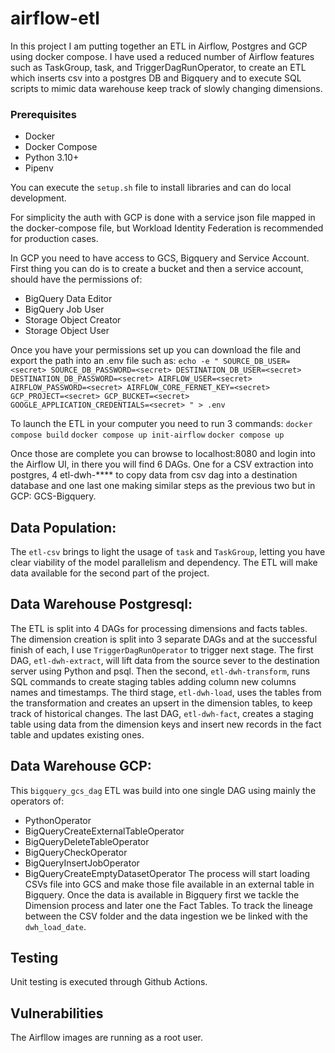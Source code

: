 # airflow-etl
In this project I am putting together an ETL in Airflow, Postgres and GCP using docker compose. I have used a reduced number of Airflow features such as TaskGroup, task, and TriggerDagRunOperator, to create an ETL which inserts csv into a postgres DB and Bigquery and to execute SQL scripts to mimic data warehouse keep track of slowly changing dimensions.

### Prerequisites
- Docker
- Docker Compose
- Python 3.10+
- Pipenv

You can execute the `setup.sh` file to install libraries and can do local development.

For simplicity the auth with GCP is done with a service json file mapped in the docker-compose file, but Workload Identity Federation is recommended for production cases.

In GCP you need to have access to GCS, Bigquery and Service Account. First thing you can do is to create a bucket and then a service account,  should have the permissions of:
* BigQuery Data Editor
* BigQuery Job User
* Storage Object Creator
* Storage Object User

Once you have your permissions set up you can download the file and export the path into an .env file such as:
`
echo -e "
SOURCE_DB_USER=<secret>
SOURCE_DB_PASSWORD=<secret>
DESTINATION_DB_USER=<secret>
DESTINATION_DB_PASSWORD=<secret>
AIRFLOW_USER=<secret>
AIRFLOW_PASSWORD=<secret>
AIRFLOW_CORE_FERNET_KEY=<secret>
GCP_PROJECT=<secret>
GCP_BUCKET=<secret>
GOOGLE_APPLICATION_CREDENTIALS=<secret>
" > .env
`

To launch the ETL in your computer you need to run 3 commands:
`docker compose build`
`docker compose up init-airflow`
`docker compose up`

Once those are complete you can browse to localhost:8080 and login into the Airflow UI, in there you will find 6 DAGs. One for a CSV extraction into postgres, 4 etl-dwh-**** to copy data from csv dag into a destination database and one last one making similar steps as the previous two but in GCP: GCS-Bigquery.


## Data Population:
The `etl-csv`  brings to light the usage of `task` and `TaskGroup`, letting you have clear viability of the model parallelism and dependency. The ETL will make data available for the second part of the project.

## Data Warehouse Postgresql:
The ETL is split into 4 DAGs for processing dimensions and facts tables. The dimension creation is split into 3 separate DAGs and at the successful finish of each, I use `TriggerDagRunOperator` to trigger next stage. The first DAG, `etl-dwh-extract`, will lift data from the source sever to the destination server using Python and psql. Then the second, `etl-dwh-transform`, runs SQL commands to create staging tables adding column new columns names and timestamps. The third stage, `etl-dwh-load`, uses the tables from the transformation and creates an upsert in the dimension tables, to keep track of historical changes. The last DAG, `etl-dwh-fact`, creates a staging table using data from the dimension keys and insert new records in the fact table and updates existing ones.

## Data Warehouse GCP:
This `bigquery_gcs_dag` ETL was build into one single DAG using mainly the operators of:
* PythonOperator
* BigQueryCreateExternalTableOperator
* BigQueryDeleteTableOperator
* BigQueryCheckOperator
* BigQueryInsertJobOperator
* BigQueryCreateEmptyDatasetOperator
The process will start loading CSVs file into GCS and make those file available in an external table in Bigquery. Once the data is available in Bigquery first we tackle the Dimension process and later one the Fact Tables. To track the lineage between the CSV folder and the data ingestion we be linked with the `dwh_load_date`.

## Testing
Unit testing is executed through Github Actions.

## Vulnerabilities
The Airfllow images are running as a root user.